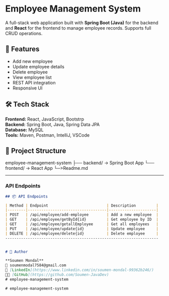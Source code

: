 # Employee Management System

A full-stack web application built with **Spring Boot (Java)** for the backend and **React** for the frontend to manage employee records. Supports full CRUD operations.

## 🚀 Features

- Add new employee
- Update employee details
- Delete employee
- View employee list
- REST API integration
- Responsive UI

## 🛠 Tech Stack

**Frontend:** React, JavaScript, Bootstrp  
**Backend:** Spring Boot, Java, Spring Data JPA  
**Database:** MySQL  
**Tools:** Maven, Postman, IntelliJ, VSCode

## 📁 Project Structure
employee-management-system
├── backend/ → Spring Boot App
└── frontend/ → React App
└─>Readme.md


---

###  **API Endpoints**
```markdown
## 📦 API Endpoints

| Method | Endpoint                          | Description         |
|--------|-----------------------------------|---------------------|
| POST   | /api/employee/add-employee        | Add a new employee  |
| GET    | /api/employee/getById{id}         | Get employee by ID  |
| GET    | /api/employee/getallEmployee      | Get all employees   |
| PUT    | /api/employee/update{id}          | Update employee     |
| DELETE | /api/employee/delete{id}          | Delete employee     |
--------------------------------------------------------------------


# 🙌 Author

**Soumen Mondal**  
📧 soumenmodal7584@gmail.com  
🔗 [LinkedIn](https://www.linkedin.com/in/soumen-mondal-99362b246/)  
👨‍💻 [GitHub](https://github.com/Soumen-JavaDev)
#   e m p l o y e e - m a n a g e m e n t - s y s t e m  
 #   e m p l o y e e - m a n a g e m e n t - s y s t e m  
 